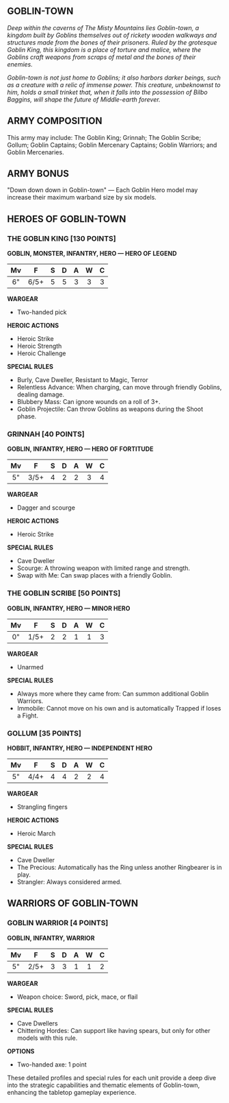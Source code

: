 ﻿## GOBLIN-TOWN

*Deep within the caverns of The Misty Mountains lies Goblin-town, a kingdom built by Goblins themselves out of rickety wooden walkways and structures made from the bones of their prisoners. Ruled by the grotesque Goblin King, this kingdom is a place of torture and malice, where the Goblins craft weapons from scraps of metal and the bones of their enemies.*

*Goblin-town is not just home to Goblins; it also harbors darker beings, such as a creature with a relic of immense power. This creature, unbeknownst to him, holds a small trinket that, when it falls into the possession of Bilbo Baggins, will shape the future of Middle-earth forever.*

## ARMY COMPOSITION

This army may include: The Goblin King; Grinnah; The Goblin Scribe; Gollum; Goblin Captains; Goblin Mercenary Captains; Goblin Warriors; and Goblin Mercenaries.

## ARMY BONUS

"Down down down in Goblin-town" — Each Goblin Hero model may increase their maximum warband size by six models.

## HEROES OF GOBLIN-TOWN

### THE GOBLIN KING [130 POINTS]
**GOBLIN, MONSTER, INFANTRY, HERO — HERO OF LEGEND**

| Mv | F  | S | D | A | W | C |
|:--:|:--:|:-:|:-:|:-:|:-:|:-:|
| 6" | 6/5+ | 5 | 5 | 3 | 3 | 3 |

**WARGEAR**
- Two-handed pick

**HEROIC ACTIONS**
- Heroic Strike
- Heroic Strength
- Heroic Challenge

**SPECIAL RULES**
- Burly, Cave Dweller, Resistant to Magic, Terror
- Relentless Advance: When charging, can move through friendly Goblins, dealing damage.
- Blubbery Mass: Can ignore wounds on a roll of 3+.
- Goblin Projectile: Can throw Goblins as weapons during the Shoot phase.

### GRINNAH [40 POINTS]
**GOBLIN, INFANTRY, HERO — HERO OF FORTITUDE**

| Mv | F  | S | D | A | W | C |
|:--:|:--:|:-:|:-:|:-:|:-:|:-:|
| 5" | 3/5+ | 4 | 2 | 2 | 3 | 4 |

**WARGEAR**
- Dagger and scourge

**HEROIC ACTIONS**
- Heroic Strike

**SPECIAL RULES**
- Cave Dweller
- Scourge: A throwing weapon with limited range and strength.
- Swap with Me: Can swap places with a friendly Goblin.

### THE GOBLIN SCRIBE [50 POINTS]
**GOBLIN, INFANTRY, HERO — MINOR HERO**

| Mv | F  | S | D | A | W | C |
|:--:|:--:|:-:|:-:|:-:|:-:|:-:|
| 0" | 1/5+ | 2 | 2 | 1 | 1 | 3 |

**WARGEAR**
- Unarmed

**SPECIAL RULES**
- Always more where they came from: Can summon additional Goblin Warriors.
- Immobile: Cannot move on his own and is automatically Trapped if loses a Fight.

### GOLLUM [35 POINTS]
**HOBBIT, INFANTRY, HERO — INDEPENDENT HERO**

| Mv | F  | S | D | A | W | C |
|:--:|:--:|:-:|:-:|:-:|:-:|:-:|
| 5" | 4/4+ | 4 | 4 | 2 | 2 | 4 |

**WARGEAR**
- Strangling fingers

**HEROIC ACTIONS**
- Heroic March

**SPECIAL RULES**
- Cave Dweller
- The Precious: Automatically has the Ring unless another Ringbearer is in play.
- Strangler: Always considered armed.

## WARRIORS OF GOBLIN-TOWN

### GOBLIN WARRIOR [4 POINTS]
**GOBLIN, INFANTRY, WARRIOR**

| Mv | F  | S | D | A | W | C |
|:--:|:--:|:-:|:-:|:-:|:-:|:-:|
| 5" | 2/5+ | 3 | 3 | 1 | 1 | 2 |

**WARGEAR**
- Weapon choice: Sword, pick, mace, or flail

**SPECIAL RULES**
- Cave Dwellers
- Chittering Hordes: Can support like having spears, but only for other models with this rule.

**OPTIONS**
- Two-handed axe: 1 point

These detailed profiles and special rules for each unit provide a deep dive into the strategic capabilities and thematic elements of Goblin-town, enhancing the tabletop gameplay experience.
